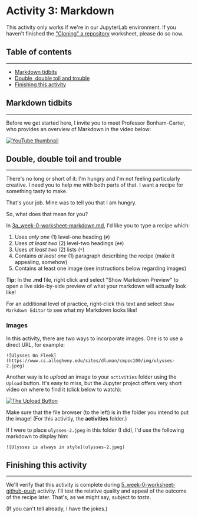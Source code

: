 # Activity 3: Markdown

<div class="alert alert-block alert-warning">
    <p>This activity only works if we're in our JupyterLab environment. If you haven't finished the <a href = '1_week-0-worksheet-github-clone.md'>"Cloning" a repository</a> worksheet, please do so now.
</div>

## Table of contents

---

* [Markdown tidbits](#Markdown-tidbits)
* [Double, double toil and trouble](#Double,-double-toil-and-trouble)
* [Finishing this activity](#Finishing-this-activity)

## Markdown tidbits

---

Before we get started here, I invite you to meet Professor Bonham-Carter, who provides an overview of Markdown in the video below: 

[![YouTube thumbnail](https://i3.ytimg.com/vi/s-oSuHFVnR4/hqdefault.jpg)](https://www.youtube.com/embed/s-oSuHFVnR4?rel=0)

## Double, double toil and trouble

---

There's no long or short of it: I'm hungry and I'm not feeling particularly creative. I need you to help me with both parts of that. I want a recipe for something tasty to make.

That's your job. Mine was to tell you that I am hungry.

So, what does that mean for you?

In [3a_week-0-worksheet-markdown.md](3a_week-0-worksheet-markdown.md), I'd like you to type a recipe which:

1. Uses _only one_ (1) level-one heading (`#`)
2. Uses _at least two_ (2) level-two headings (`##`)
3. Uses _at least two_ (2) lists (`*`)
4. Contains _at least one_ (1) paragraph describing the recipe (make it appealing, somehow)
5. Contains at least one image (see instructions below regarding images)

<div class="alert alert-block alert-info">
    <p>
        <b>Tip:</b> In the <b>.md</b> file, right click and select "Show Markdown Preview" to open a live side-by-side preview of what your markdown will actually look like! 
    </p>
</div>

For an additional level of practice, right-click this text and select `Show Markdown Editor` to see what my Markdown looks like!
  
### Images

In this activity, there are two ways to incorporate images. One is to use a direct URL, for example:

```
![Ulysses On Fleek](https://www.cs.allegheny.edu/sites/dluman/cmpsc100/img/ulysses-2.jpeg)
```

Another way is to _upload_ an image to your `activities` folder using the `Upload` button. It's easy to miss, but the Jupyter project offers very short video on where to find it (click below to watch):

[![The Upload Button](https://i3.ytimg.com/vi/1bd2QHqQSH4/hqdefault.jpg)](https://www.youtube.com/embed/1bd2QHqQSH4?rel=0)

<div class="alert alert-block alert-warning">
    <p>
        Make sure that the file browser (to the left) is in the folder you intend to put the image! (For this activitiy, the <strong>activities</strong> folder.)
    </p>
</div>

If I were to place `ulysses-2.jpeg` in this folder (I did), I'd use the following markdown to display him:

```
![Ulysses is always in style](ulysses-2.jpeg)
```

## Finishing this activity

---

We'll verify that this activity is complete during [5_week-0-worksheet-github-push](5_week-0-worksheet-github-push.ipynb) activity. I'll test the relative quality and appeal of the outcome of the recipe later. That's, as we might say, subject to _taste_.

(If you can't tell already, I have the jokes.)